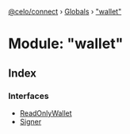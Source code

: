 [@celo/connect](../README.md) › [Globals](../globals.md) › ["wallet"](_wallet_.md)

# Module: "wallet"

## Index

### Interfaces

* [ReadOnlyWallet](../interfaces/_wallet_.readonlywallet.md)
* [Signer](../interfaces/_wallet_.signer.md)
